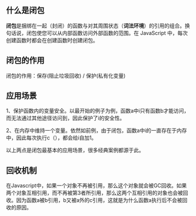 ## 什么是闭包

**闭包**是捆绑在一起（封闭）的函数与对其周围状态（**词法环境**）的引用的组合。换句话说，闭包使您可以从内部函数访问外部函数的范围。在 JavaScript 中，每次创建函数时都会在创建函数时创建闭包。

## 闭包的作用

闭包的作用：保存(阻止垃圾回收) / 保护(私有化变量)

## 应用场景

1、保护函数内的变量安全。以最开始的例子为例，函数a中i只有函数b才能访问，而无法通过其他途径访问到，因此保护了i的安全性。

2、在内存中维持一个变量。依然如前例，由于闭包，函数a中i的一直存在于内存中，因此每次执行c（），都会给i自加1。

以上两点是闭包最基本的应用场景，很多经典案例都源于此。

## 回收机制

在Javascript中，如果一个对象不再被引用，那么这个对象就会被GC回收。如果两个对象互相引用，而不再被第3者所引用，那么这两个互相引用的对象也会被回收。因为函数a被b引用，b又被a外的c引用，这就是为什么函数a执行后不会被回收的原因。